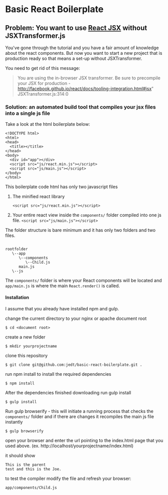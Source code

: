 Basic React Boilerplate
====================

Problem: You want to use [React JSX](http://facebook.github.io/react) without JSXTransformer.js
---------------------

You've gone through the tutorial and you have a fair amount of knowledge about the react components. But now you want to start a new project that is production ready so that means a set-up without JSXTransformer. 

You need to get rid of this message:

> You are using the in-browser JSX transformer. Be sure to precompile your JSX for production - http://facebook.github.io/react/docs/tooling-integration.html#jsx" JSXTransformer.js:314:0

### Solution: an automated build tool that compiles your jsx files into a single js file

Take a look at the html boilerplate below:

```
<!DOCTYPE html>
<html>
<head>
  <title></title>
</head>
<body>
  <div id="app"></div>
  <script src="js/react.min.js"></script>
  <script src="js/main.js"></script>
</body>
</html>
```

This boilerplate code html has only two javascript files 

1. The minified react library 

	```<script src="js/react.min.js"></script>```
2. Your entire react view inside the ```components/``` folder compiled into one js file.
	```<script src="js/main.js"></script>```

The folder structure is bare minimum and it has only two folders and two files.

```

rootfolder
   \--app
      \--components
         \--Child.js
      main.js
   \--js

```
The ```components/``` folder is where your React components will be located and ```app/main.js``` is where the main ```React.render()``` is called.

#### Installation
I assume that you already have installed npm and gulp. 

change the current directory to your nginx or apache document root

```$ cd <document root>``` 

create a new folder

```$ mkdir yourprojectname ```

clone this repository

```$ git clone git@github.com:jedt/basic-react-boilerplate.git .```

run npm install to install the required dependencies

```$ npm install```

After the dependencies finished downloading run gulp install

```$ gulp install```

Run gulp browserify - this will initiate a running process that checks the `components/` folder and if there are changes it recompiles the main js file instantly

```$ gulp browserify```

open your browser and enter the url pointing to the index.html page that you used above. (ex. http://localhost/yourprojectname/index.html)

it should show

```
This is the parent
test and this is the Joe.
```

to test the compiler modify the file and refresh your browser:

```app/components/Child.js```